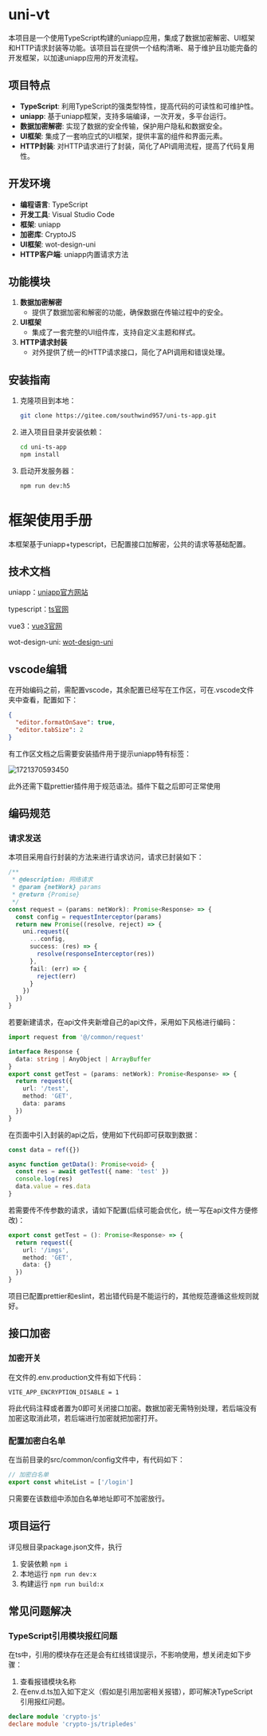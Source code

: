 # uni-vt

本项目是一个使用TypeScript构建的uniapp应用，集成了数据加密解密、UI框架和HTTP请求封装等功能。该项目旨在提供一个结构清晰、易于维护且功能完备的开发框架，以加速uniapp应用的开发流程。

## 项目特点

- **TypeScript**: 利用TypeScript的强类型特性，提高代码的可读性和可维护性。
- **uniapp**: 基于uniapp框架，支持多端编译，一次开发，多平台运行。
- **数据加密解密**: 实现了数据的安全传输，保护用户隐私和数据安全。
- **UI框架**: 集成了一套响应式的UI框架，提供丰富的组件和界面元素。
- **HTTP封装**: 对HTTP请求进行了封装，简化了API调用流程，提高了代码复用性。

## 开发环境

- **编程语言**: TypeScript
- **开发工具**: Visual Studio Code
- **框架**: uniapp
- **加密库**: CryptoJS
- **UI框架**: wot-design-uni
- **HTTP客户端**: uniapp内置请求方法

## 功能模块

1. **数据加密解密**
   - 提供了数据加密和解密的功能，确保数据在传输过程中的安全。
2. **UI框架**
   - 集成了一套完整的UI组件库，支持自定义主题和样式。
3. **HTTP请求封装**
   - 对外提供了统一的HTTP请求接口，简化了API调用和错误处理。

## 安装指南

1. 克隆项目到本地：
   ```bash
   git clone https://gitee.com/southwind957/uni-ts-app.git
   ```
2. 进入项目目录并安装依赖：
   ```bash
   cd uni-ts-app
   npm install
   ```
3. 启动开发服务器：
   ```bash
   npm run dev:h5
   ```

# 框架使用手册

本框架基于uniapp+typescript，已配置接口加解密，公共的请求等基础配置。

## 技术文档

uniapp：[uniapp官方网站](https://uniapp.dcloud.net.cn/quickstart.html)

typescript：[ts官网](https://www.typescriptlang.org/)

vue3：[vue3官网](https://cn.vuejs.org/)

wot-design-uni: [wot-design-uni](https://wot-design-uni.cn/component/watermark.html '官方链接')

## vscode编辑

在开始编码之前，需配置vscode，其余配置已经写在工作区，可在.vscode文件夹中查看，配置如下：

```json
{
  "editor.formatOnSave": true,
  "editor.tabSize": 2
}
```

有工作区文档之后需要安装插件用于提示uniapp特有标签：

![1721370593450](image/README/1721370593450.png)

此外还需下载prettier插件用于规范语法。插件下载之后即可正常使用

## 编码规范

### 请求发送

本项目采用自行封装的方法来进行请求访问，请求已封装如下：

```typescript
/**
 * @description: 网络请求
 * @param {netWork} params
 * @return {Promise}
 */
const request = (params: netWork): Promise<Response> => {
  const config = requestInterceptor(params)
  return new Promise((resolve, reject) => {
    uni.request({
      ...config,
      success: (res) => {
        resolve(responseInterceptor(res))
      },
      fail: (err) => {
        reject(err)
      }
    })
  })
}
```

若要新建请求，在api文件夹新增自己的api文件，采用如下风格进行编码：

```typescript
import request from '@/common/request'

interface Response {
  data: string | AnyObject | ArrayBuffer
}
export const getTest = (params: netWork): Promise<Response> => {
  return request({
    url: '/test',
    method: 'GET',
    data: params
  })
}
```

在页面中引入封装的api之后，使用如下代码即可获取到数据：

```typescript
const data = ref({})

async function getData(): Promise<void> {
  const res = await getTest({ name: 'test' })
  console.log(res)
  data.value = res.data
}
```

若需要传不传参数的请求，请如下配置(后续可能会优化，统一写在api文件方便修改)：

```typescript
export const getTest = (): Promise<Response> => {
  return request({
    url: '/imgs',
    method: 'GET',
    data: {}
  })
}
```

项目已配置prettier和eslint，若出错代码是不能运行的，其他规范遵循这些规则就好。

## 接口加密

### 加密开关

在文件的.env.production文件有如下代码：

```shell
VITE_APP_ENCRYPTION_DISABLE = 1
```

将此代码注释或者置为0即可关闭接口加密。数据加密无需特别处理，若后端没有加密这取消此项，若后端进行加密就把加密打开。

### 配置加密白名单

在当前目录的src/common/config文件中，有代码如下：

```typescript
// 加密白名单
export const whiteList = ['/login']
```

只需要在该数组中添加白名单地址即可不加密放行。

## 项目运行

详见根目录package.json文件，执行

1. 安装依赖 `npm i`
2. 本地运行 `npm run dev:x`
3. 构建运行 `npm run build:x`

## 常见问题解决

### TypeScript引用模块报红问题

在ts中，引用的模块存在还是会有红线错误提示，不影响使用，想关闭走如下步骤：

1. 查看报错模块名称
2. 在env.d.ts加入如下定义（假如是引用加密相关报错），即可解决TypeScript引用报红问题。

```typescript
declare module 'crypto-js'
declare module 'crypto-js/tripledes'
```
